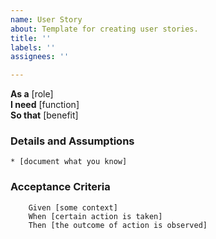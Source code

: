 ```yaml
---
name: User Story
about: Template for creating user stories.
title: ''
labels: ''
assignees: ''

---
```


**As a** [role]  
**I need** [function]  
**So that** [benefit]  
      
### Details and Assumptions
    * [document what you know]
    
### Acceptance Criteria
```gherkin
    Given [some context]
    When [certain action is taken]
    Then [the outcome of action is observed]
```
